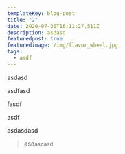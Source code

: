 ```yaml
---
templateKey: blog-post
title: "2"
date: 2020-07-30T16:11:27.511Z
description: asdasd
featuredpost: true
featuredimage: /img/flavor_wheel.jpg
tags:
  - asdf
---
```

asdasd

asdfasd

fasdf

asdf

asdasdasd

> asd`asdasd`